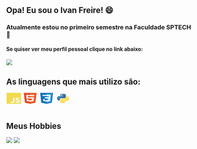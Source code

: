 ## Opa! Eu sou o Ivan Freire! 😄
### Atualmente estou no primeiro semestre na Faculdade SPTECH 💜
#### Se quiser ver meu perfil pessoal clique no link abaixo:
<a href="https://github.com/IvanFre1re" target="_blank"><img src="https://img.shields.io/badge/GitHub-100000?style=for-the-badge&logo=github&logoColor=white" target="_blank"></a>

<h2> As linguagens que mais utilizo são: </h2>
<div style="display: inline_block">
<img align="center" alt="Ivan-Js" height="30" width="40" src="https://raw.githubusercontent.com/devicons/devicon/master/icons/javascript/javascript-plain.svg">
  <img align="center" alt="Ivan-HTML" height="30" width="40" src="https://raw.githubusercontent.com/devicons/devicon/master/icons/html5/html5-original.svg">
  <img align="center" alt="Ivan-CSS" height="30" width="40" src="https://raw.githubusercontent.com/devicons/devicon/master/icons/css3/css3-original.svg">
  <img align="center" alt="Ivan-Python" height="30" width="40" src="https://raw.githubusercontent.com/devicons/devicon/master/icons/python/python-original.svg">
  </div> <br>
  
  <h2>Meus Hobbies</h2>
  
  <a href="https://www.youtube.com/channel/UCGl5UhjdrFYYPryKV5OIsiQ" target="_blank"><img src="https://img.shields.io/badge/YouTube-FF0000?style=for-the-badge&logo=youtube&logoColor=white" target="_blank"></a>
  <a href="https://www.twitch.tv/lullyfito" target="_blank"><img src="https://img.shields.io/badge/Twitch-9146FF?style=for-the-badge&logo=twitch&logoColor=white" target="_blank"></a>
